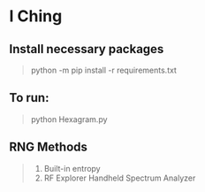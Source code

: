 # I Ching
## Install necessary packages
> python -m pip install -r requirements.txt 

## To run:
> python Hexagram.py

## RNG Methods
> 1. Built-in entropy
> 2. RF Explorer Handheld Spectrum Analyzer